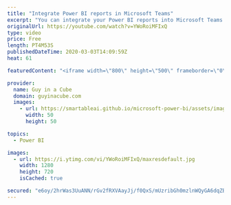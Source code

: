 ```yaml
---
title: "Integrate Power BI reports in Microsoft Teams"
excerpt: "You can integrate your Power BI reports into Microsoft Teams. Whether it is from a workspace directly or within a published App. Power BI Paginated reports can be integrated as well.  📢 Become a member: https://guyinacu.be/membership   *******************  Want to take your Power BI skills to the next"
originalUrl: https://youtube.com/watch?v=YWoRoiMFIxQ
type: video
price: Free
length: PT4M53S
publishedDateTime: 2020-03-03T14:09:59Z
heat: 61

featuredContent: "<iframe width=\"800\" height=\"500\" frameborder=\"0\" src=\"https://www.youtube.com/embed/YWoRoiMFIxQ\" allow=\"accelerometer; autoplay; encrypted-media; gyroscope; picture-in-picture\" allowfullscreen></iframe>"

provider:
  name: Guy in a Cube
  domain: guyinacube.com
  images:
    - url: https://smartableai.github.io/microsoft-power-bi/assets/images/organizations/guyinacube.com-50x50.jpg
      width: 50
      height: 50

topics:
  - Power BI

images:
  - url: https://i.ytimg.com/vi/YWoRoiMFIxQ/maxresdefault.jpg
    width: 1280
    height: 720
    isCached: true

secured: "e6oy/2hrWas3UuANN/rGv2fRXVAayJj/f0QxS/mUzribGh0mzlnWQyGA6dqZBekneo2NpA94LCibHVc0MUOa2Jz201z8L11kwiuojxowr42OhEpPdlmxlq3t1K/vUq22arxJeGgtaHakJQb48tUetoVWllopbfHlXv586CSqNol930Tki8cIIv88U1iY8Y9rrbFuDc2Q+4l5BzFMfO79nRZGxR1hJfn7QUHkE3CDL9Z8zjcJ/rfcR9boKb4cDS90EVe/ZqwyxQGstpCLb/SPr9QFPt+n9EB0ij2pt2ohe6DNJlfN5Q36bbyh1Ko3sVui4xD6QcTSa/p8uFn3sAKtdOTELmr9bGwvrLEG2GYSVT+D8A077UjTOhw0F/X7q4tvNjFiKG3Q1dv/5ZbHiAyFX7i7gtWmKoD1JH2gUq0+dRw=;BNT6IRdMbd9++do82UIJvg=="
---
```


